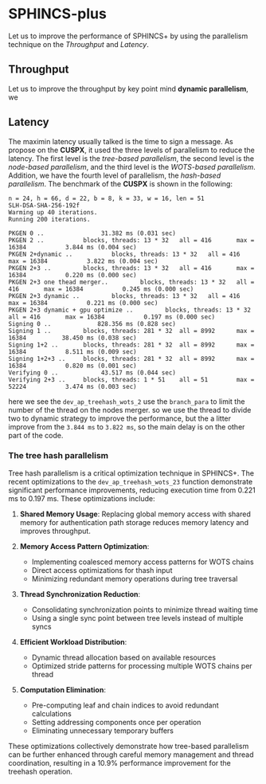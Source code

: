 # SPHINCS-plus

Let us to improve the performance of SPHINCS+ by using the parallelism technique on the _Throughput_ and _Latency_.

## Throughput

Let us to improve the throughput by key point mind **dynamic parallelism**, we 

## Latency

The maximin latency usually talked is the time to sign a message. As propose on the **CUSPX**, it used the three levels of parallelism to reduce the latency. The first level is the _tree-based parallelism_, the second level is the _node-based parallelism_, and the third level is the _WOTS-based parallelism_. Addition, we have the fourth level of parallelism, the _hash-based parallelism_. The benchmark of the **CUSPX** is shown in the following:

```shell
n = 24, h = 66, d = 22, b = 8, k = 33, w = 16, len = 51
SLH-DSA-SHA-256-192f
Warming up 40 iterations.
Running 200 iterations.

PKGEN 0 ..                31.382 ms (0.031 sec)
PKGEN 2 ..           blocks, threads: 13 * 32   all = 416       max = 16384           3.844 ms (0.004 sec)
PKGEN 2+dynamic ..           blocks, threads: 13 * 32   all = 416       max = 16384           3.822 ms (0.004 sec)
PKGEN 2+3 ..         blocks, threads: 13 * 32   all = 416       max = 16384           0.220 ms (0.000 sec)
PKGEN 2+3 one thead merger..         blocks, threads: 13 * 32   all = 416       max = 16384           0.245 ms (0.000 sec)
PKGEN 2+3 dynamic ..         blocks, threads: 13 * 32   all = 416       max = 16384           0.221 ms (0.000 sec)
PKGEN 2+3 dynamic + gpu optimize ..         blocks, threads: 13 * 32   all = 416       max = 16384           0.197 ms (0.000 sec)
Signing 0 ..             828.356 ms (0.828 sec)
Signing 1 ..         blocks, threads: 281 * 32  all = 8992      max = 16384          38.450 ms (0.038 sec)
Signing 1+2 ..       blocks, threads: 281 * 32  all = 8992      max = 16384           8.511 ms (0.009 sec)
Signing 1+2+3 ..     blocks, threads: 281 * 32  all = 8992      max = 16384           0.820 ms (0.001 sec)
Verifying 0 ..            43.517 ms (0.044 sec)
Verifying 2+3 ..     blocks, threads: 1 * 51    all = 51        max = 52224           3.474 ms (0.003 sec)
```

here we see the `dev_ap_treehash_wots_2` use the `branch_para` to limit the number of the thread on the nodes merger. so we use the thread to divide two to dynamic strategy to improve the performance, but the a litter improve from the `3.844 ms` to `3.822 ms`, so the main delay is on the other part of the code.

### The tree hash parallelism

Tree hash parallelism is a critical optimization technique in SPHINCS+. The recent optimizations to the `dev_ap_treehash_wots_23` function demonstrate significant performance improvements, reducing execution time from 0.221 ms to 0.197 ms. These optimizations include:

1. **Shared Memory Usage**: Replacing global memory access with shared memory for authentication path storage reduces memory latency and improves throughput.

2. **Memory Access Pattern Optimization**:

   - Implementing coalesced memory access patterns for WOTS chains
   - Direct access optimizations for thash input
   - Minimizing redundant memory operations during tree traversal

3. **Thread Synchronization Reduction**:

   - Consolidating synchronization points to minimize thread waiting time
   - Using a single sync point between tree levels instead of multiple syncs

4. **Efficient Workload Distribution**:

   - Dynamic thread allocation based on available resources
   - Optimized stride patterns for processing multiple WOTS chains per thread

5. **Computation Elimination**:
   - Pre-computing leaf and chain indices to avoid redundant calculations
   - Setting addressing components once per operation
   - Eliminating unnecessary temporary buffers

These optimizations collectively demonstrate how tree-based parallelism can be further enhanced through careful memory management and thread coordination, resulting in a 10.9% performance improvement for the treehash operation.
